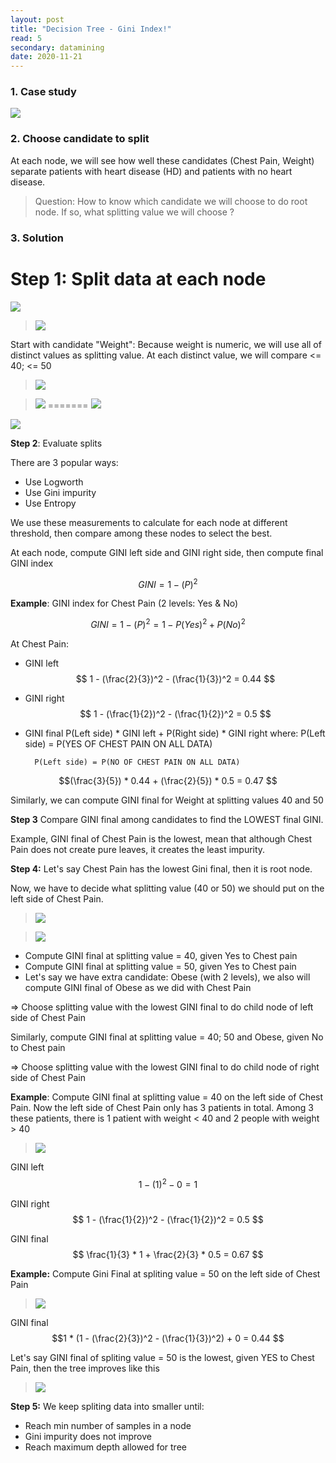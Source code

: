 ```yaml
---
layout: post
title: "Decision Tree - Gini Index!"
read: 5
secondary: datamining
date: 2020-11-21
---
```


### 1. Case study 

![](/sources/DataMining-DecisionTree.png)

### 2. Choose candidate to split 

At each node, we will see how well these candidates (Chest Pain, Weight) separate patients with heart disease (HD) and patients with no heart disease.

>Question: How to know which candidate we will choose to do root node. If so, what splitting value we will choose ?

### 3. Solution

**Step 1**: Split data at each node
=======

![](/sources/DataMining-DecisionTree2.png)

>![](/sources/DataMining-DecisionTree2.png)

Start with candidate "Weight":
Because weight is numeric, we will use all of distinct values as splitting value. At each distinct value, we will compare <= 40; <= 50

>![](/sources/DataMining-DecisionTree3.png)

>![](/sources/DataMining-DecisionTree4.png)
=======
![](/sources/DataMining-DecisionTree3.png)

![](/sources/DataMining-DecisionTree4.png)

**Step 2**: Evaluate splits

There are 3 popular ways:
* Use Logworth
* Use Gini impurity
* Use Entropy

We use these measurements to calculate for each node at different threshold, then compare among these nodes to select the best.
 
 At each node, compute GINI left side and GINI right side, then compute final GINI index

$$ GINI = 1 - (P)^2 $$


 **Example**: GINI index for Chest Pain (2 levels: Yes & No)

 $$ GINI = 1 - (P)^2 
         = 1 - {P(Yes)^2 + P(No)^2} $$ 

At Chest Pain:

- GINI left
$$ 1 - (\frac{2}{3})^2 - (\frac{1}{3})^2 = 0.44  $$

- GINI right
$$ 1 - (\frac{1}{2})^2 - (\frac{1}{2})^2 = 0.5 $$

- GINI final
        P(Left side) * GINI left + P(Right side) * GINI right 
where:  P(Left side) = P(YES OF CHEST PAIN ON ALL DATA) 

        P(Left side) = P(NO OF CHEST PAIN ON ALL DATA)
        
$$(\frac{3}{5}) * 0.44 + (\frac{2}{5}) * 0.5 = 0.47 $$

Similarly, we can compute GINI final for Weight at splitting values 40 and 50

**Step 3** Compare GINI final among candidates to find the LOWEST final GINI.

Example, GINI final of Chest Pain is the lowest, mean that although Chest Pain does not create pure leaves, it creates the least impurity.

**Step 4:** Let's say Chest Pain has the lowest Gini final, then it is root node.

Now, we have to decide what splitting value (40 or 50) we should put on the left side of Chest Pain.

>![](/sources/DataMining-DecisionTree5.png) 

>![](/sources/DataMining-DecisionTree5b.png)

- Compute GINI final at splitting value = 40, given Yes to Chest pain
- Compute GINI final at splitting value = 50, given Yes to Chest pain
- Let's say we have extra candidate: Obese (with 2 levels), we also will compute GINI final of Obese as we did with Chest Pain

=> Choose splitting value with the lowest GINI final to do child node of left side of Chest Pain

Similarly, compute GINI final at splitting value = 40; 50 and Obese, given No to Chest pain

=> Choose splitting value with the lowest GINI final to do child node of right side of Chest Pain

**Example**: Compute GINI final at splitting value = 40 on the left side of Chest Pain. Now the left side of Chest Pain only has 3 patients in total. Among 3 these patients, there is 1 patient with weight < 40 and 2 people with weight > 40

>![](/sources/DataMining-DecisionTree6.png)

GINI left
$$ 1 - (1)^2 - 0 = 1$$

GINI right
$$ 1 - (\frac{1}{2})^2 - (\frac{1}{2})^2 = 0.5 $$

GINI final
$$ \frac{1}{3} * 1 + \frac{2}{3} * 0.5 = 0.67 $$

**Example:** Compute Gini Final at spliting value = 50 on the left side of Chest Pain

>![](/sources/DataMining-DecisionTree7.png)

GINI final
$$1 * (1 - (\frac{2}{3})^2 - (\frac{1}{3})^2) + 0 = 0.44 $$

Let's say GINI final of spliting value = 50 is the lowest, given YES to Chest Pain, then the tree improves like this

>![](/sources/DataMining-DecisionTree8.png)

**Step 5:** We keep spliting data into smaller until:
- Reach min number of samples in a node
- Gini impurity does not improve
- Reach maximum depth allowed for tree
